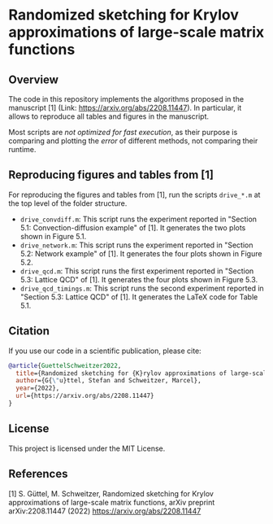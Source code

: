 # Randomized sketching for Krylov approximations of large-scale matrix functions

## Overview

The code in this repository implements the algorithms proposed in the manuscript [1] (Link: <https://arxiv.org/abs/2208.11447>). In particular, it allows to reproduce all tables and figures in the manuscript. 

Most scripts are *not optimized for fast execution*, as their purpose is comparing and plotting the *error* of different methods, not comparing their runtime.

## Reproducing figures and tables from [1]
For reproducing the figures and tables from [1], run the scripts `drive_*.m` at the top level of the folder structure. 

- `drive_convdiff.m`: This script runs the experiment reported in "Section 5.1: Convection-diffusion example" of [1]. It generates the two plots shown in Figure 5.1.
- `drive_network.m`: This script runs the experiment reported in "Section 5.2: Network example" of [1]. It generates the four plots shown in Figure 5.2.
- `drive_qcd.m`: This script runs the first experiment reported in "Section 5.3: Lattice QCD" of [1]. It generates the four plots shown in Figure 5.3.
- `drive_qcd_timings.m`: This script runs the second experiment reported in "Section 5.3: Lattice QCD" of [1]. It generates the LaTeX code for Table 5.1.

## Citation
If you use our code in a scientific publication, please cite:

```bibtex
@article{GuettelSchweitzer2022,
  title={Randomized sketching for {K}rylov approximations of large-scale matrix functions},
  author={G{\"u}ttel, Stefan and Schweitzer, Marcel},
  year={2022},
  url={https://arxiv.org/abs/2208.11447}
}
```

## License
This project is licensed under the MIT License.

## References
[1] S. Güttel, M. Schweitzer, Randomized sketching for Krylov approximations of large-scale matrix functions, arXiv preprint arXiv:2208.11447 (2022) <https://arxiv.org/abs/2208.11447>
